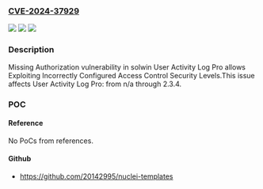 ### [CVE-2024-37929](https://cve.mitre.org/cgi-bin/cvename.cgi?name=CVE-2024-37929)
![](https://img.shields.io/static/v1?label=Product&message=User%20Activity%20Log%20Pro&color=blue)
![](https://img.shields.io/static/v1?label=Version&message=n%2Fa%3C%3D%202.3.4%20&color=brighgreen)
![](https://img.shields.io/static/v1?label=Vulnerability&message=CWE-862%20Missing%20Authorization&color=brighgreen)

### Description

Missing Authorization vulnerability in solwin User Activity Log Pro allows Exploiting Incorrectly Configured Access Control Security Levels.This issue affects User Activity Log Pro: from n/a through 2.3.4.

### POC

#### Reference
No PoCs from references.

#### Github
- https://github.com/20142995/nuclei-templates

